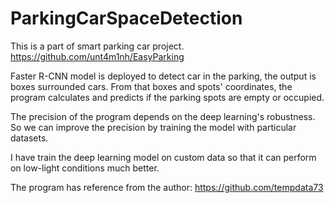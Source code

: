 # ParkingCarSpaceDetection
This is a part of smart parking car project.
https://github.com/unt4m1nh/EasyParking

Faster R-CNN model is deployed to detect car in the parking, the output is boxes surrounded cars. From that boxes and spots' coordinates, the program calculates and predicts if the parking spots are empty or occupied.

The precision of the program depends on the deep learning's robustness. So we can improve the precision by training the model with particular datasets.

I have train the deep learning model on custom data so that it can perform on low-light conditions much better.

The program has reference from the author: 
https://github.com/tempdata73
